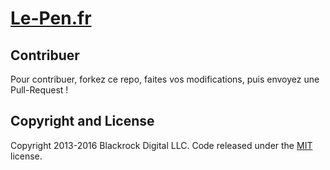 # [Le-Pen.fr](http://www.le-pen.fr)

## Contribuer

Pour contribuer, forkez ce repo, faites vos modifications, puis envoyez une Pull-Request !

## Copyright and License

Copyright 2013-2016 Blackrock Digital LLC. Code released under the [MIT](https://github.com/BlackrockDigital/startbootstrap-scrolling-nav/blob/gh-pages/LICENSE) license.